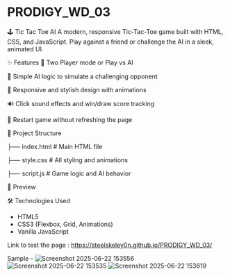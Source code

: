 # PRODIGY_WD_03

🕹️ Tic Tac Toe AI
A modern, responsive Tic-Tac-Toe game built with HTML, CSS, and JavaScript. Play against a friend or challenge the AI in a sleek, animated UI.

✨ Features
🔁 Two Player mode or Play vs AI

🧠 Simple AI logic to simulate a challenging opponent

🎨 Responsive and stylish design with animations

🔊 Click sound effects and win/draw score tracking

🔄 Restart game without refreshing the page

📁 Project Structure


├── index.html       # Main HTML file

├── style.css        # All styling and animations

├── script.js        # Game logic and AI behavior


📸 Preview
<!-- Optional: Add a screenshot of your game UI -->

🛠️ Technologies Used
 - HTML5
 - CSS3 (Flexbox, Grid, Animations)
 - Vanilla JavaScript

Link to test the page : https://steelskeley0n.github.io/PRODIGY_WD_03/

Sample - 
![Screenshot 2025-06-22 153556](https://github.com/user-attachments/assets/5da0e89a-a165-404a-9ba0-9cb9a9d1246c)
![Screenshot 2025-06-22 153535](https://github.com/user-attachments/assets/7c104228-f286-4842-b235-41b164c21bd2)
![Screenshot 2025-06-22 153619](https://github.com/user-attachments/assets/b257c0f9-e224-40e7-aece-99beac0fca5b)


